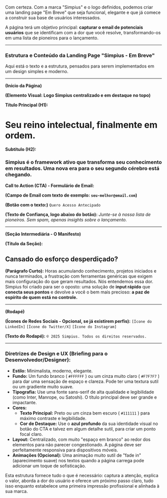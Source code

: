 Com certeza. Com a marca "Simpius" e o logo definidos, podemos criar uma landing page "Em Breve" que seja funcional, elegante e que já comece a construir sua base de usuários interessados.

A página terá um objetivo principal: **capturar o email de potenciais usuários** que se identificam com a dor que você resolve, transformando-os em uma lista de pioneiros para o lançamento.

---

### **Estrutura e Conteúdo da Landing Page "Simpius - Em Breve"**

Aqui está o texto e a estrutura, pensados para serem implementados em um design simples e moderno.

---

**(Início da Página)**

**(Elemento Visual: Logo Simpius centralizado e em destaque no topo)**

**Título Principal (H1):**
# **Seu reino intelectual, finalmente em ordem.**

**Subtítulo (H2):**
### Simpius é o framework ativo que transforma seu conhecimento em resultados. Uma nova era para o seu segundo cérebro está chegando.

**Call to Action (CTA) - Formulário de Email:**

**(Campo de Email com texto de exemplo: `seu-melhor@email.com`)**

**(Botão com o texto:)**
`Quero Acesso Antecipado`

**(Texto de Confiança, logo abaixo do botão):**
*Junte-se à nossa lista de pioneiros. Sem spam, apenas insights sobre o lançamento.*

---

**(Seção Intermediária - O Manifesto)**

**(Título da Seção):**
## **Cansado do esforço desperdiçado?**

**(Parágrafo Curto):**
Horas acumulando conhecimento, projetos iniciados e nunca terminados, a frustração com ferramentas genéricas que exigem mais configuração do que geram resultados. Nós entendemos essa dor. Simpius foi criado para ser o oposto: uma solução de **input rápido** que **conecta seus pontos** e devolve a você o bem mais precioso: **a paz de espírito de quem está no controle.**

---

**(Rodapé)**

**(Ícones de Redes Sociais - Opcional, se já existirem perfis):**
`[Ícone do LinkedIn]` `[Ícone do Twitter/X]` `[Ícone do Instagram]`

**(Texto do Rodapé):**
`© 2025 Simpius. Todos os direitos reservados.`

---

### **Diretrizes de Design e UX (Briefing para o Desenvolvedor/Designer):**

* **Estilo:** Minimalista, moderno, elegante.
* **Fundo:** Um fundo branco ( `#FFFFFF` ) ou um cinza muito claro ( `#F7F7F7` ) para dar uma sensação de espaço e clareza. Pode ter uma textura sutil ou um gradiente muito suave.
* **Tipografia:** Use uma fonte sans-serif de alta qualidade e legibilidade (como Inter, Manrope, ou Satoshi). O título principal deve ser grande e impactante.
* **Cores:**
    * **Texto Principal:** Preto ou um cinza bem escuro ( `#111111` ) para máximo contraste e legibilidade.
    * **Cor de Destaque:** Use o **azul profundo** da sua identidade visual no botão do CTA e talvez em algum detalhe sutil, para criar um ponto focal claro.
* **Layout:** Centralizado, com muito "espaço em branco" ao redor dos elementos para não parecer congestionado. A página deve ser perfeitamente responsiva para dispositivos móveis.
* **Animações (Opcional):** Uma animação muito sutil de "fade in" (aparecimento suave) nos textos quando a página carrega pode adicionar um toque de sofisticação.

Esta estrutura fornece tudo o que é necessário: captura a atenção, explica o valor, aborda a dor do usuário e oferece um próximo passo claro, tudo isso enquanto estabelece uma primeira impressão profissional e alinhada à sua marca.